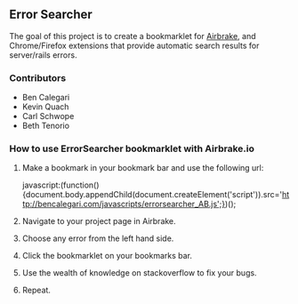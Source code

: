 ## Error Searcher

The goal of this project is to create a bookmarklet for [Airbrake](airbrake.io), and Chrome/Firefox extensions that provide automatic search results for server/rails errors.

### Contributors

* Ben Calegari
* Kevin Quach
* Carl Schwope
* Beth Tenorio

### How to use ErrorSearcher bookmarklet with Airbrake.io

1. Make a bookmark in your bookmark bar and use the following url:

      javascript:(function(){document.body.appendChild(document.createElement('script')).src='http://bencalegari.com/javascripts/errorsearcher_AB.js';})();

2. Navigate to your project page in Airbrake.
3. Choose any error from the left hand side.
4. Click the bookmarklet on your bookmarks bar.
5. Use the wealth of knowledge on stackoverflow to fix your bugs.
6. Repeat. 